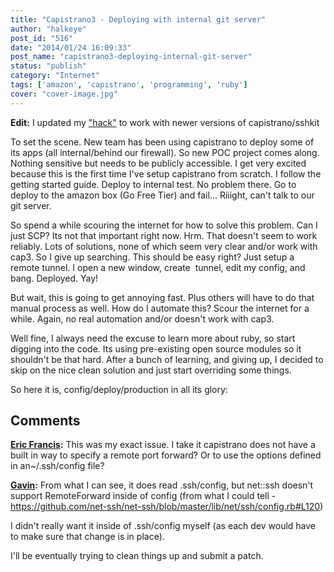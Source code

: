 ```yaml
---
title: "Capistrano3 - Deploying with internal git server"
author: "halkeye"
post_id: "516"
date: "2014/01/24 16:09:33"
post_name: "capistrano3-deploying-internal-git-server"
status: "publish"
category: "Internet"
tags: ['amazon', 'capistrano', 'programming', 'ruby']
cover: "cover-image.jpg"
---
```


**Edit:** I updated my ["hack"](/2014/06/06/update-capistrano-hack/) to work with newer versions of capistrano/sshkit

To set the scene. New team has been using capistrano to deploy some of its apps (all internal/behind our firewall). So new POC project comes along. Nothing sensitive but needs to be publicly accessible. I get very excited because this is the first time I've setup capistrano from scratch. I follow the getting started guide. Deploy to internal test. No problem there. Go to deploy to the amazon box (Go Free Tier) and fail... Riiight, can't talk to our git server.

So spend a while scouring the internet for how to solve this problem. Can I just SCP? Its not that important right now. Hrm. That doesn't seem to work reliably. Lots of solutions, none of which seem very clear and/or work with cap3. So I give up searching. This should be easy right? Just setup a remote tunnel. I open a new window, create  tunnel, edit my config, and bang. Deployed. Yay!

But wait, this is going to get annoying fast. Plus others will have to do that manual process as well. How do I automate this? Scour the internet for a while. Again, no real automation and/or doesn't work with cap3.

Well fine, I always need the excuse to learn more about ruby, so start digging into the code. Its using pre-existing open source modules so it shouldn't be that hard. After a bunch of learning, and giving up, I decided to skip on the nice clean solution and just start overriding some things.

So here it is, config/deploy/production in all its glory:

<github-gist id="halkeye/8609506"></github-gist>

## Comments

**[Eric Francis](#5724 "2014-01-28 13:16:00"):** This was my exact issue. I take it capistrano does not have a built in way to specify a remote port forward? Or to use the options defined in an~/.ssh/config file?

**[Gavin](#5725 "2014-01-28 13:19:00"):** From what I can see, it does read .ssh/config, but net::ssh doesn't support RemoteForward inside of config (from what I could tell - https://github.com/net-ssh/net-ssh/blob/master/lib/net/ssh/config.rb#L120)


I didn't really want it inside of .ssh/config myself (as each dev would have to make sure that change is in place).


I'll be eventually trying to clean things up and submit a patch.

